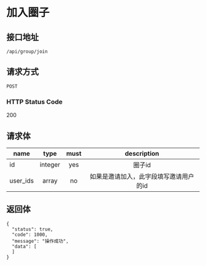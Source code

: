 # 加入圈子

## 接口地址

`/api/group/join`

## 请求方式

`POST`

### HTTP Status Code

200

## 请求体

| name     | type     | must     | description |
|----------|:--------:|:--------:|:--------:|
| id   | integer   | yes     | 圈子id |
| user_ids   | array   | no     | 如果是邀请加入，此字段填写邀请用户的id |


## 返回体

```json5
{
  "status": true,
  "code": 1000,
  "message": "操作成功",
  "data": [
  ]
}
``` 
